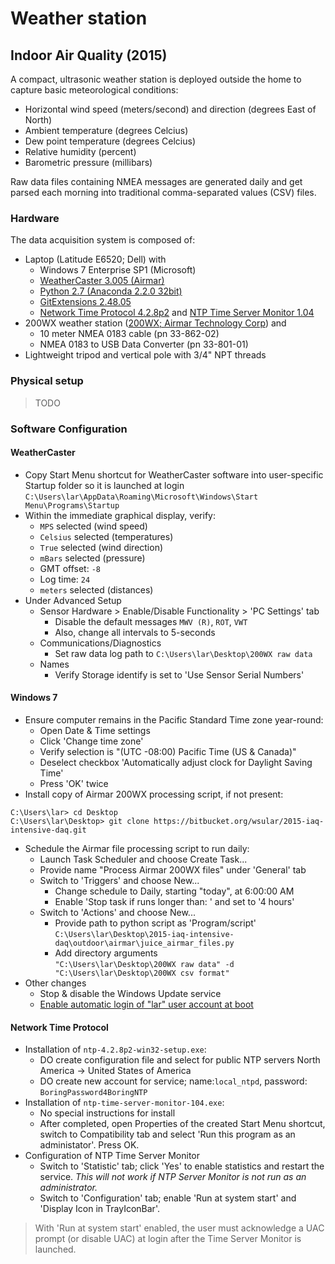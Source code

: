 Weather station
===============

Indoor Air Quality (2015)
-------------------------

A compact, ultrasonic weather station is deployed outside the home to capture
basic meteorological conditions:

* Horizontal wind speed (meters/second) and direction (degrees East of North)
* Ambient temperature (degrees Celcius)
* Dew point temperature (degrees Celcius)
* Relative humidity (percent)
* Barometric pressure (millibars)

Raw data files containing NMEA messages are generated daily and get parsed each
morning into traditional comma-separated values (CSV) files.

### Hardware

The data acquisition system is composed of:

* Laptop (Latitude E6520; Dell) with
    * Windows 7 Enterprise SP1 (Microsoft)
    * [WeatherCaster 3.005 (Airmar)][1]
    * [Python 2.7 (Anaconda 2.2.0 32bit)][2]
    * [GitExtensions 2.48.05][3]
    * [Network Time Protocol 4.2.8p2][4] and
      [NTP Time Server Monitor 1.04][5]
* 200WX weather station ([200WX; Airmar Technology Corp][6]) and
    * 10 meter NMEA 0183 cable (pn 33-862-02)
    * NMEA 0183 to USB Data Converter (pn 33-801-01)
* Lightweight tripod and vertical pole with 3/4" NPT threads

### Physical setup

> TODO

### Software Configuration

#### WeatherCaster

* Copy Start Menu shortcut for WeatherCaster software into user-specific 
  Startup folder so it is launched at login  
  `C:\Users\lar\AppData\Roaming\Microsoft\Windows\Start Menu\Programs\Startup`
* Within the immediate graphical display, verify:
    * `MPS` selected (wind speed)
    * `Celsius` selected (temperatures)
    * `True` selected (wind direction)
    * `mBars` selected (pressure)
    * GMT offset: `-8`
    * Log time: `24`
    * `meters` selected (distances)
* Under Advanced Setup
    * Sensor Hardware > Enable/Disable Functionality > 'PC Settings' tab
        * Disable the default messages `MWV (R)`, `ROT`, `VWT`
        * Also, change all intervals to 5-seconds
    * Communications/Diagnostics
        * Set raw data log path to `C:\Users\lar\Desktop\200WX raw data`
    * Names
        * Verify Storage identify is set to 'Use Sensor Serial Numbers'


#### Windows 7

* Ensure computer remains in the Pacific Standard Time zone year-round:
    * Open Date & Time settings
    * Click 'Change time zone'
    * Verify selection is "(UTC -08:00) Pacific Time (US & Canada)"
    * Deselect checkbox 'Automatically adjust clock for Daylight Saving Time'
    * Press 'OK' twice
* Install copy of Airmar 200WX processing script, if not present:

````
C:\Users\lar> cd Desktop
C:\Users\lar\Desktop> git clone https://bitbucket.org/wsular/2015-iaq-intensive-daq.git
````

* Schedule the Airmar file processing script to run daily:
    * Launch Task Scheduler and choose Create Task...
    * Provide name "Process Airmar 200WX files" under 'General' tab
    * Switch to 'Triggers' and choose New...
        * Change schedule to Daily, starting "today", at 6:00:00 AM
        * Enable 'Stop task if runs longer than: ' and set to '4 hours'
    * Switch to 'Actions' and choose New...
        * Provide path to python script as 'Program/script'  
        `C:\Users\lar\Desktop\2015-iaq-intensive-daq\outdoor\airmar\juice_airmar_files.py`
        * Add directory arguments  
        `"C:\Users\lar\Desktop\200WX raw data" -d "C:\Users\lar\Desktop\200WX csv format"`
* Other changes
    * Stop & disable the Windows Update service
    * [Enable automatic login of "lar" user account at boot][7]


#### Network Time Protocol

* Installation of `ntp-4.2.8p2-win32-setup.exe`:
    * DO create configuration file and select for public NTP servers
      North America -> United States of America
    * DO create new account for service;
      name:`local_ntpd`, password: `BoringPassword4BoringNTP`
* Installation of `ntp-time-server-monitor-104.exe`:
    * No special instructions for install
    * After completed, open Properties of the created Start Menu shortcut,
      switch to Compatibility tab and select 'Run this program as an
      administator'. Press OK.
* Configuration of NTP Time Server Monitor
    * Switch to 'Statistic' tab; click 'Yes' to enable statistics and restart
      the service. *This will not work if NTP Server Monitor is not run as an
      administrator.*
    * Switch to 'Configuration' tab; enable 'Run at system start' and 'Display
      Icon in TrayIconBar'.

> With 'Run at system start' enabled, the user must acknowledge a UAC prompt 
> (or disable UAC) at login after the Time Server Monitor is launched.


  [1]: http://www.airmartechnology.com/2009/about/download-software.php
  [2]: http://continuum.io/downloads
  [3]: http://sourceforge.net/projects/gitextensions/
  [4]: https://www.meinbergglobal.com/english/sw/ntp.htm#ntp_stable
  [5]: https://www.meinbergglobal.com/english/sw/ntp-server-monitor.htm
  [6]: http://www.airmartechnology.com/2009/products/marine-product.asp?prodid=200
  [7]: http://www.sevenforums.com/tutorials/377-log-automatically-startup.html
